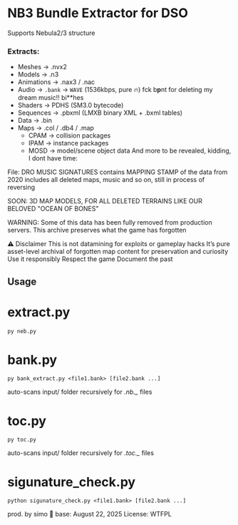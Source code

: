 # NB3 Bundle Extractor for DSO

Supports Nebula2/3 structure

### Extracts:

- Meshes -> .nvx2
- Models -> .n3
- Animations -> .nax3 / .nac
- Audio -> `.bank` → `WAVE` (1536kbps, pure 🔥)
fck b**p**nt for deleting my dream music!! bi**hes
- Shaders -> PDHS (SM3.0 bytecode)
- Sequences -> .pbxml (LMXB binary XML + .bxml tables)
- Data -> .bin
- Maps -> .col / .db4 / .map 
    - CPAM -> collision packages
    - IPAM -> instance packages
    - MOSD -> model/scene object data
And more to be revealed, kidding, I dont have time:

File: DRO MUSIC SIGNATURES 
contains MAPPING STAMP of the data from 2020
includes all deleted maps, music and so on, still in process of reversing

SOON: 3D MAP MODELS, FOR ALL DELETED TERRAINS LIKE OUR BELOVED "OCEAN OF BONES"

WARNING: 
Some of this data has been fully removed from production servers.
This archive preserves what the game has forgotten

⚠️ Disclaimer
This is not datamining for exploits or gameplay hacks
It’s pure asset-level archival of forgotten map content for preservation and curiosity
Use it responsibly
Respect the game
Document the past

## Usage  

# extract.py
```bash
py neb.py
```

# bank.py
```
py bank_extract.py <file1.bank> [file2.bank ...]
```
auto-scans input/ folder recursively for *.nb._* files

# toc.py
```
py toc.py
```
auto-scans input/ folder recursively for *.toc._* files

# sigunature_check.py
```
python sigunature_check.py <file1.bank> [file2.bank ...]
```

prod. by simo 🖤
base: August 22, 2025
License: WTFPL
